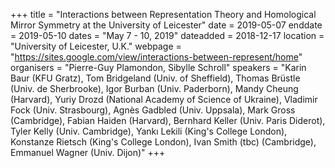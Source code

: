 +++
title = "Interactions between Representation Theory and Homological Mirror Symmetry at the University of Leicester"
date = 2019-05-07
enddate = 2019-05-10
dates = "May 7 - 10, 2019"
dateadded = 2018-12-17
location = "University of Leicester, U.K."
webpage = "https://sites.google.com/view/interactions-between-represent/home"
organisers = "Pierre-Guy Plamondon, Sibylle Schroll"
speakers = "Karin Baur (KFU Gratz), Tom Bridgeland (Univ. of Sheffield), Thomas Brüstle (Univ. de Sherbrooke), Igor Burban (Univ. Paderborn), Mandy Cheung (Harvard), Yuriy Drozd (National Academy of Science of Ukraine), Vladimir Fock (Univ. Strasbourg), Agnès Gadbled (Univ. Uppsala), Mark Gross (Cambridge), Fabian Haiden (Harvard), Bernhard Keller (Univ. Paris Diderot), Tyler Kelly (Univ. Cambridge), Yankı Lekili (King's College London), Konstanze Rietsch (King's College London), Ivan Smith (tbc) (Cambridge), Emmanuel Wagner (Univ. Dijon)"
+++
